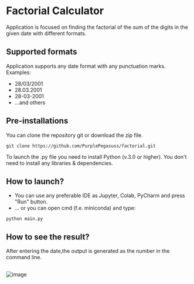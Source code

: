 # Factorial Calculator
Application is focused on finding the factorial of the sum of the digits in the given date with different formats.

## Supported formats
Application supports any date format with any punctuation marks.
Examples: 
- 28/03/2001
- 28.03.2001
- 28-03-2001
- ...and others

## Pre-installations
You can clone the repository git or download the zip file.
```console
git clone https://github.com/PurplePegasuss/factorial.git
```
To launch the .py file you need to install Python (v.3.0 or higher).
You don't need to install any libraries & dependencies.

## How to launch?
- You can use any preferable IDE  as Jupyter, Colab, PyCharm and press "Run" button.
- ... or you can open cmd (f.e. miniconda) and type:
```console
python main.py
```
## How to see the result?
After entering the date,the output is generated as the number in the command line.
##
![image](https://user-images.githubusercontent.com/56448851/129857802-f8b212a2-89ef-48a8-868a-1364e8555395.png)

